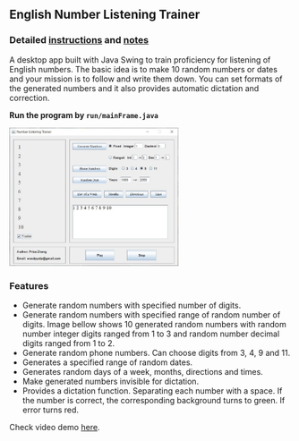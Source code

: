 ## English Number Listening Trainer
### Detailed [instructions](https://pricezhang42.github.io/2022/08/10/Number-Listening-Trainer.html) and [notes](https://pricezhang42.github.io/2022/08/08/Number-Listening-Trainer-Notes.html)
A desktop app built with Java Swing to train proficiency for listening of English numbers. The basic idea is to make 10 random numbers or dates and your mission is to follow and write them down. You can set formats of the generated numbers and it also provides automatic dictation and correction.

**Run the program by `run/mainFrame.java`**

<img src="/images/mainFrame.jpg" width="60%" />

### Features
- Generate random numbers with specified number of digits.
- Generate random numbers with specified range of random number of digits. Image bellow shows 10 generated random numbers with random number integer digits ranged from 1 to 3 and random number decimal digits ranged from 1 to 2.
- Generate random phone numbers. Can choose digits from 3, 4, 9 and 11.
- Generates a specified range of random dates. 
- Generates random days of a week, months, directions and times.
- Make generated numbers invisible for dictation.
- Provides a dictation function. Separating each number with a space. If the number is correct, the corresponding background turns to green. If error turns red.

Check video demo [here](https://www.youtube.com/watch?v=tUFpgp3q3RQ).
